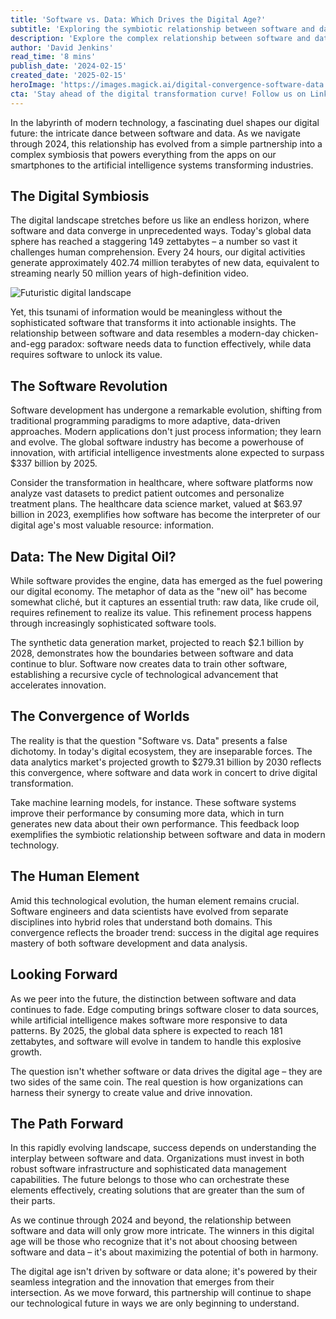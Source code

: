 ```yaml
---
title: 'Software vs. Data: Which Drives the Digital Age?'
subtitle: 'Exploring the symbiotic relationship between software and data in modern technology'
description: 'Explore the complex relationship between software and data in the modern digital age. With global data reaching 149 zettabytes and AI investments projected to exceed $337 billion by 2025, discover how these two forces are shaping our technological future through their unprecedented convergence.'
author: 'David Jenkins'
read_time: '8 mins'
publish_date: '2024-02-15'
created_date: '2025-02-15'
heroImage: 'https://images.magick.ai/digital-convergence-software-data.jpg'
cta: 'Stay ahead of the digital transformation curve! Follow us on LinkedIn for daily insights into the evolving world of software and data innovation.'
---
```


In the labyrinth of modern technology, a fascinating duel shapes our digital future: the intricate dance between software and data. As we navigate through 2024, this relationship has evolved from a simple partnership into a complex symbiosis that powers everything from the apps on our smartphones to the artificial intelligence systems transforming industries.

## The Digital Symbiosis

The digital landscape stretches before us like an endless horizon, where software and data converge in unprecedented ways. Today's global data sphere has reached a staggering 149 zettabytes – a number so vast it challenges human comprehension. Every 24 hours, our digital activities generate approximately 402.74 million terabytes of new data, equivalent to streaming nearly 50 million years of high-definition video.

![Futuristic digital landscape](https://i.magick.ai/PIXE/1739663613640_magick_img.webp)

Yet, this tsunami of information would be meaningless without the sophisticated software that transforms it into actionable insights. The relationship between software and data resembles a modern-day chicken-and-egg paradox: software needs data to function effectively, while data requires software to unlock its value.

## The Software Revolution

Software development has undergone a remarkable evolution, shifting from traditional programming paradigms to more adaptive, data-driven approaches. Modern applications don't just process information; they learn and evolve. The global software industry has become a powerhouse of innovation, with artificial intelligence investments alone expected to surpass $337 billion by 2025.

Consider the transformation in healthcare, where software platforms now analyze vast datasets to predict patient outcomes and personalize treatment plans. The healthcare data science market, valued at $63.97 billion in 2023, exemplifies how software has become the interpreter of our digital age's most valuable resource: information.

## Data: The New Digital Oil?

While software provides the engine, data has emerged as the fuel powering our digital economy. The metaphor of data as the "new oil" has become somewhat cliché, but it captures an essential truth: raw data, like crude oil, requires refinement to realize its value. This refinement process happens through increasingly sophisticated software tools.

The synthetic data generation market, projected to reach $2.1 billion by 2028, demonstrates how the boundaries between software and data continue to blur. Software now creates data to train other software, establishing a recursive cycle of technological advancement that accelerates innovation.

## The Convergence of Worlds

The reality is that the question "Software vs. Data" presents a false dichotomy. In today's digital ecosystem, they are inseparable forces. The data analytics market's projected growth to $279.31 billion by 2030 reflects this convergence, where software and data work in concert to drive digital transformation.

Take machine learning models, for instance. These software systems improve their performance by consuming more data, which in turn generates new data about their own performance. This feedback loop exemplifies the symbiotic relationship between software and data in modern technology.

## The Human Element

Amid this technological evolution, the human element remains crucial. Software engineers and data scientists have evolved from separate disciplines into hybrid roles that understand both domains. This convergence reflects the broader trend: success in the digital age requires mastery of both software development and data analysis.

## Looking Forward

As we peer into the future, the distinction between software and data continues to fade. Edge computing brings software closer to data sources, while artificial intelligence makes software more responsive to data patterns. By 2025, the global data sphere is expected to reach 181 zettabytes, and software will evolve in tandem to handle this explosive growth.

The question isn't whether software or data drives the digital age – they are two sides of the same coin. The real question is how organizations can harness their synergy to create value and drive innovation.

## The Path Forward

In this rapidly evolving landscape, success depends on understanding the interplay between software and data. Organizations must invest in both robust software infrastructure and sophisticated data management capabilities. The future belongs to those who can orchestrate these elements effectively, creating solutions that are greater than the sum of their parts.

As we continue through 2024 and beyond, the relationship between software and data will only grow more intricate. The winners in this digital age will be those who recognize that it's not about choosing between software and data – it's about maximizing the potential of both in harmony.

The digital age isn't driven by software or data alone; it's powered by their seamless integration and the innovation that emerges from their intersection. As we move forward, this partnership will continue to shape our technological future in ways we are only beginning to understand.
